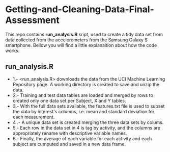 # Getting-and-Cleaning-Data-Final-Assessment

This repo contains **run_analysis.R** sript, used to create a tidy data set from data collected from the accelerometers from the Samsung Galaxy S smartphone. Bellow you will find a little explanaition about how the code works.

## run_analysis.R

* 1.- <run_analysis.R> downloads the data from the UCI Machine Learning Repository page. A working directory is created to save and unzip the data. 
* 2.- Training and test data tables are loaded and merged by rows to created only one data set per Subject, X and Y tables. 
* 3.- With the full data sets available, the features.txt file is used to subset the data by interest's columns, i.e. mean and standard deviation for each measurement. 
* 4 .- A unique data set is created merging the three data sets by colums.
* 5.- Each row in the data set in 4 is tag by activity, and the columns are appropriately rename with descriptive variable names.
* 6.- Finally, the average of each variable for each activity and each subject are cumputed and saved in a new data frame.



